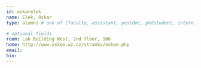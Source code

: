 ```yaml
---
id: oskarelek
name: Elek, Oskar
type: alumni # one of [faculty, assistant, postdoc, phdstudent, intern]

# optional fields
room: Lab Building West, 2nd floor, 106
home: http://www.oskee.wz.cz/stranka/oskee.php
email: 
bio:
---
```

